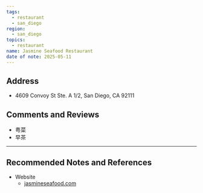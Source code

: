 ```yaml
---
tags:
  - restaurant
  - san_diego
region:
  - san_diego
topics:
  - restaurant
name: Jasmine Seafood Restaurant
date of note: 2025-05-11
---
```


## Address

- 4609 Convoy St Ste. A 1/2, San Diego, CA 92111


## Comments and Reviews

- 粤菜
- 早茶




-----------
##  Recommended Notes and References

- Website
	- [jasmineseafood.com](https://www.jasmineseafood.com/menu)
